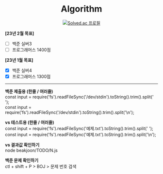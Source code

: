 <div align="center">

# Algorithm

[![Solved.ac 프로필](http://mazassumnida.wtf/api/v2/generate_badge?boj=OneMoreBottlee)](https://www.acmicpc.net/user/onemorebottlee)  
</div>

**[23년 2월 목표]**
- [ ] 백준 실버3
- [ ] 프로그래머스 1400점

**[23년 1월 목표]**
- [x] 백준 실버4  
- [x] 프로그래머스 1300점  

------

**백준 제출용 (한줄 / 여러줄)**  
const input = require('fs').readFileSync('/dev/stdin').toString().trim().split(' ');  
const input = require('fs').readFileSync('/dev/stdin').toString().trim().split('\n');  

**vs 테스트용 (한줄 / 여러줄)**  
const input = require('fs').readFileSync('예제.txt').toString().trim().split(' ');  
const input = require('fs').readFileSync('예제.txt').toString().trim().split('\n');  

**vs 결과값 확인하기**  
node beakjoon/TODO/N.js  

**백준 문제 확인하기**  
ctl + shift + P > BOJ > 문제 번호 검색  
